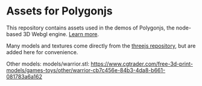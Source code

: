 # Assets for Polygonjs

This repository contains assets used in the demos of Polygonjs, the node-based 3D Webgl engine. [Learn more](https://polygonjs.com/).

Many models and textures come directly from the [threejs repository](https://github.com/mrdoob/three.js/), but are added here for convenience.

Other models:
models/warrior.stl: https://www.cgtrader.com/free-3d-print-models/games-toys/other/warrior-cb7c456e-84b3-4da8-b661-081783a6a162